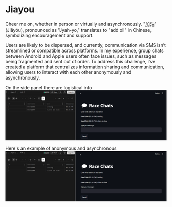 # Jiayou

Cheer me on, whether in person or virtually and asynchronously. "加油" (Jiāyóu), pronounced as "Jyah-yo," translates to "add oil" in Chinese, symbolizing encouragement and support.

Users are likely to be dispersed, and currently, communication via SMS isn’t streamlined or compatible across platforms. In my experience, group chats between Android and Apple users often face issues, such as messages being fragmented and sent out of order. To address this challenge, I’ve created a platform that centralizes information sharing and communication, allowing users to interact with each other anonymously and asynchronously.

On the side panel there are logistical info
![Anonymous and Asynchronous Example](Media/async_comm.png)

Here's an example of anonymous and asynchronous 
![Anonymous and Asynchronous Example](Media/async_comm.png)
